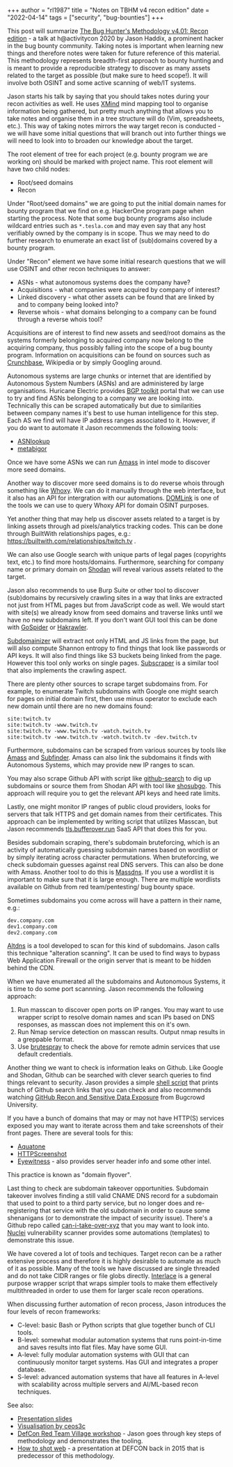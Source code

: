+++
author = "rl1987"
title = "Notes on TBHM v4 recon edition"
date = "2022-04-14"
tags = ["security", "bug-bounties"]
+++

This post will summarize [The Bug Hunter's Methodology v4.01: Recon edition](https://www.youtube.com/watch?v=qLTe6Z10vj8) -
a talk at h@activitycon 2020 by Jason Haddix, a prominent hacker in the bug bounty community. Taking notes is important when 
learning new things and therefore notes were taken for future reference of this material. This methodology represents
breadth-first approach to bounty hunting and is meant to provide a reproducible strategy to discover as many assets 
related to the target as possible (but make sure to heed scope!). It will involve both OSINT and some active scanning
of web/IT systems.

Jason starts his talk by saying that you should takes notes during your recon activities as well. He uses [XMind](https://www.xmind.net/)
mind mapping tool to organise information being gathered, but pretty much anything that allows you to take notes and
organise them in a tree structure will do (Vim, spreadsheets, etc.). This way of taking notes mirrors the way
target recon is conducted - we will have some initial questions that will branch out into further things
we will need to look into to broaden our knowledge about the target.

The root element of tree for each project (e.g.  bounty program we are working on) should be marked with project name. This
root element will have two child nodes:

* Root/seed domains
* Recon

Under "Root/seed domains" we are going to put the initial domain names for bounty program that we find on e.g.
HackerOne program page when starting the process. Note that some bug bounty programs also include wildcard
entries such as `*.tesla.com` and may even say that any host verifiably owned by the company is in scope.
Thus we may need to do further research to enumerate an exact list of (sub)domains covered by a bounty
program.

Under "Recon" element we have some initial research questions that we will use
OSINT and other recon techniques to answer:

* ASNs - what autonomous systems does the company have?
* Acquisitions - what companies were acquired by company of interest?
* Linked discovery - what other assets can be found that are linked by and to company being looked into?
* Reverse whois - what domains belonging to a company can be found through a reverse whois tool?

Acquisitions are of interest to find new assets and seed/root domains as the systems formerly
belonging to acquired company now belong to the acquiring company, thus possibly falling into
the scope of a bug bounty program. Information on acquisitions can be found on sources such
as [Crunchbase](https://www.crunchbase.com/), Wikipedia or by simply Googling around.

Autonomous systems are large chunks or internet that are identified by Autonomous System
Numbers (ASNs) and are administered by large organisations. Huricane Electric provides
[BGP toolkit](https://bgp.he.net/) portal that we can use to try and find ASNs belonging to
a company we are looking into. Technically this can be scraped automatically but due to 
similarities between company names it's best to use human intelligence for this step.
Each AS we find will have IP address ranges associated to it. However, if you do want 
to automate it Jason recommends the following tools:

* [ASNlookup](https://github.com/yassineaboukir/Asnlookup)
* [metabigor](https://github.com/j3ssie/metabigor)

Once we have some ASNs we can run [Amass](https://github.com/caffix/amass) in intel mode
to discover more seed domains.

Another way to discover more seed domains is to do reverse whois through something like
[Whoxy](https://whoxy.com/). We can do it manually through the web interface, but it
also has an API for intergration with our automations. [DOMLink](https://github.com/vysecurity/DomLink)
is one of the tools we can use to query Whoxy API for domain OSINT purposes.

Yet another thing that may help us discover assets related to a target is by linking
assets through ad pixels/analytics tracking codes. This can be done through
BuiltWith relationships pages, e.g.: https://builtwith.com/relationships/twitch.tv .

We can also use Google search with unique parts of legal pages (copyrights text, etc.)
to find more hosts/domains. Furthermore, searching for company name or primary domain
on [Shodan](https://shodan.io/) will reveal various assets related to the target.

Jason also recommends to use Burp Suite or other tool to discover (sub)domains by 
recursively crawling sites in a way that links are extracted not just from 
HTML pages but from JavaScript code as well. We would start with site(s) we already know
from seed domains and traverse links until we have no new subdomains left.
If you don't want GUI tool this can be done with [GoSpider](https://github.com/jaeles-project/gospider)
or [Hakrawler](https://github.com/hakluke/hakrawler). 

[Subdomainizer](https://github.com/nsonaniya2010/SubDomainizer)
will extract not only HTML and JS links from the page, but will also compute
Shannon entropy to find things that look like passwords or API keys. It will also
find things like S3 buckets being linked from the page. However this tool only works
on single pages. [Subscraper](https://github.com/Cillian-Collins/subscraper) is a similar
tool that also implements the crawling aspect.

There are plenty other sources to scrape target subdomains from. For example, to
enumerate Twitch subdomains with Google one might search for pages on initial domain
first, then use minus operator to exclude each new domain until there are no 
new domains found:

```
site:twitch.tv 
site:twitch.tv -www.twitch.tv
site:twitch.tv -www.twitch.tv -watch.twitch.tv
site:twitch.tv -www.twitch.tv -watch.twitch.tv -dev.twitch.tv
```

Furthermore, subdomains can be scraped from various sources by tools
like [Amass](https://github.com/OWASP/Amass) and [Subfinder](https://github.com/projectdiscovery/subfinder).
Amass can also link the subdomains it finds with Autonomous Systems,
which may provide new IP ranges to scan. 

You may also scrape Github API with script like [github-search](https://github.com/gwen001/github-search)
to dig up subdomains or source them from Shodan API with tool like
[shosubgo](https://github.com/incogbyte/shosubgo). This approach will require
you to get the relevant API keys and heed rate limits.

Lastly, one might monitor IP ranges of public cloud providers, looks
for servers that talk HTTPS and get domain names from their certificates. This
approach can be implemented by writing script that utilizes Masscan, but
Jason recommends [tls.bufferover.run](https://tls.bufferover.run/)
SaaS API that does this for you.

Besides subdomain scraping, there's subdomain bruteforcing, which is an activity
of automatically guessing subdomain names based on wordlist or by simply
iterating across character permutations. When bruteforcing, we check subdomain
guesses against real DNS servers. This can also be done with 
Amass. Another tool to do this is [Massdns](https://github.com/blechschmidt/massdns.git).
If you use a wordlist it is important to make sure that it is large enough.
There are multiple wordlists available on Github from red team/pentesting/
bug bounty space.

Sometimes subdomains you come across will have a pattern in their name, e.g.:

```
dev.company.com
dev1.company.com
dev2.company.com
```

[Altdns](https://github.com/infosec-au/altdns) is a tool developed to scan
for this kind of subdomains. Jason calls this technique "alteration scanning".
It can be used to find ways to bypass Web Application Firewall or the origin
server that is meant to be hidden behind the CDN.

When we have enumerated all the subdomains and Autonomous Systems, it is time to
do some port scannning. Jason recommends the following approach:

1. Run masscan to discover open ports on IP ranges. You may want to use wrapper
script to resolve domain names and scan IPs based on DNS responses, as 
masscan does not implement this on it's own.
2. Run Nmap service detection on masscan results. Output nmap results in a greppable
format.
3. Use [brutespray](https://github.com/x90skysn3k/brutespray) to check the above
for remote admin services that use default credentials.

Another thing we want to check is information leaks on Github. Like Google
and Shodan, Github can be searched with clever search queries to find things
relevant to security. Jason provides a simple [shell script](https://gist.github.com/jhaddix/1fb7ab2409ab579178d2a79959909b33)
that prints bunch of Github search links that you can check and also
recommends watching [GitHub Recon and Sensitive Data Exposure](https://www.youtube.com/watch?v=l0YsEk_59fQ)
from Bugcrowd University.

If you have a bunch of domains that may or may not have HTTP(S) services exposed
you may want to iterate across them and take screenshots of their front pages.
There are several tools for this:

* [Aquatone](https://github.com/michenriksen/aquatone)
* [HTTPScreenshot](https://github.com/breenmachine/httpscreenshot)
* [Eyewitness](https://github.com/FortyNorthSecurity/EyeWitness) - also provides server header info and some other intel.

This practice is known as "domain flyover".

Last thing to check are subdomain takeover opportunities. Subdomain takeover involves
finding a still valid CNAME DNS record for a subdomain that used to point to a third
party service, but no longer does and re-registering that service with the old subdomain
in order to cause some shenanigans (or to demonstrate the impact of security issue).  There's a Github 
repo called [can-i-take-over-xyz](https://github.com/EdOverflow/can-i-take-over-xyz)
that you may want to look into. [Nuclei](https://github.com/projectdiscovery/nuclei)
vulnerability scanner provides some automations (templates) to demonstrate this 
issue.

We have covered a lot of tools and techiques. Target recon can be a rather extensive process
and therefore it is highly desirable to automate as much of it as possible.
Many of the tools we have discussed are single threaded and do not take CIDR ranges or
file globs directly. [Interlace](https://github.com/codingo/Interlace) is a general 
purpose wrapper script that wraps simpler tools to make them effectively 
multithreaded in order to use them for larger scale recon operations.

When discussing further automation of recon process, Jason introduces the 
four levels of recon frameworks:

* C-level: basic Bash or Python scripts that glue together bunch of CLI tools.
* B-level: somewhat modular automation systems that runs point-in-time and
saves results into flat files. May have some GUI.
* A-level: fully modular automation systems with GUI that can continuously
monitor target systems. Has GUI and integrates a proper database.
* S-level: advanced automation systems that have all features in A-level with
scalability across multiple servers and AI/ML-based recon techniques.

See also:

* [Presentation slides](https://drive.google.com/file/d/1aG_qqRvNW-s5_8vvPk5rJiMSMeNL2uY9/view)
* [Visualisation by ceos3c](https://www.ceos3c.com/wp-content/uploads/2020/06/Bug-Hunter-Methodology-V4-Visualization.pdf)
* [DefCon Red Team Village workshop](https://www.youtube.com/watch?v=uKWu6yhnhbQ) - Jason goes through key steps of methodology and demonstrates the tooling.
* [How to shot web](https://www.youtube.com/watch?v=-FAjxUOKbdI) - a presentation at DEFCON back in 2015 that is predecessor of this methodology.

